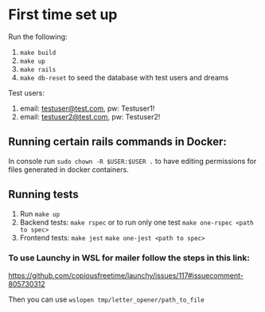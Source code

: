# First time set up

Run the following:
  1. `make build`
  2. `make up`
  3. `make rails`
  4. `make db-reset` to seed the database with test users and dreams

Test users:
  1. email: testuser@test.com, pw: Testuser1!
  2. email: testuser2@test.com, pw: Testuser2!

## Running certain rails commands in Docker:
In console run `sudo chown -R $USER:$USER .` to have editing permissions for files generated in docker containers.

## Running tests
1. Run `make up`
2. Backend tests: `make rspec` or to run only one test `make one-rspec <path to spec>`
3. Frontend tests: `make jest` `make one-jest <path to spec>`

### To use Launchy in WSL for mailer follow the steps in this link:
https://github.com/copiousfreetime/launchy/issues/117#issuecomment-805730312

Then you can use `wslopen tmp/letter_opener/path_to_file`